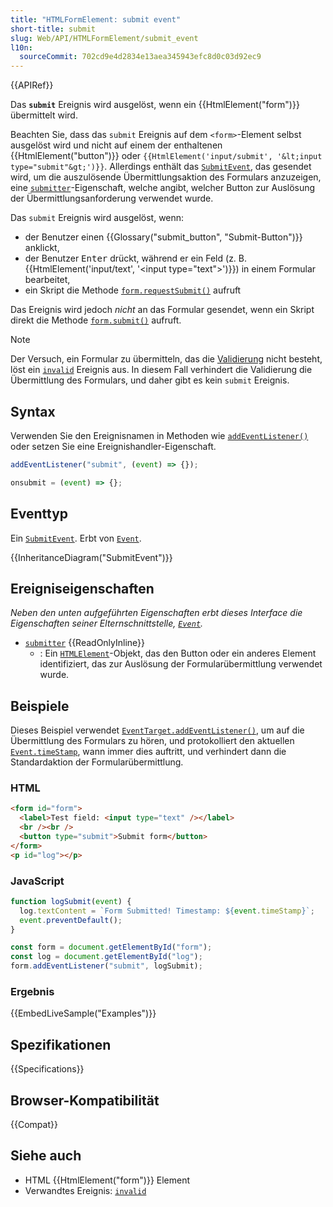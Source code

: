 ```yaml
---
title: "HTMLFormElement: submit event"
short-title: submit
slug: Web/API/HTMLFormElement/submit_event
l10n:
  sourceCommit: 702cd9e4d2834e13aea345943efc8d0c03d92ec9
---
```


{{APIRef}}

Das **`submit`** Ereignis wird ausgelöst, wenn ein {{HtmlElement("form")}} übermittelt wird.

Beachten Sie, dass das `submit` Ereignis auf dem `<form>`-Element selbst ausgelöst wird und nicht auf einem der enthaltenen {{HtmlElement("button")}} oder `{{HtmlElement('input/submit', '&lt;input type="submit"&gt;')}}`. Allerdings enthält das [`SubmitEvent`](/de/docs/Web/API/SubmitEvent), das gesendet wird, um die auszulösende Übermittlungsaktion des Formulars anzuzeigen, eine [`submitter`](/de/docs/Web/API/SubmitEvent/submitter)-Eigenschaft, welche angibt, welcher Button zur Auslösung der Übermittlungsanforderung verwendet wurde.

Das `submit` Ereignis wird ausgelöst, wenn:

- der Benutzer einen {{Glossary("submit_button", "Submit-Button")}} anklickt,
- der Benutzer <kbd>Enter</kbd> drückt, während er ein Feld (z. B. {{HtmlElement('input/text', '&lt;input type="text"&gt;')}}) in einem Formular bearbeitet,
- ein Skript die Methode [`form.requestSubmit()`](/de/docs/Web/API/HTMLFormElement/requestSubmit) aufruft

Das Ereignis wird jedoch _nicht_ an das Formular gesendet, wenn ein Skript direkt die Methode [`form.submit()`](/de/docs/Web/API/HTMLFormElement/submit) aufruft.

> [!NOTE]
> Der Versuch, ein Formular zu übermitteln, das die [Validierung](/de/docs/Learn_web_development/Extensions/Forms/Form_validation) nicht besteht, löst ein [`invalid`](/de/docs/Web/API/HTMLInputElement/invalid_event) Ereignis aus. In diesem Fall verhindert die Validierung die Übermittlung des Formulars, und daher gibt es kein `submit` Ereignis.

## Syntax

Verwenden Sie den Ereignisnamen in Methoden wie [`addEventListener()`](/de/docs/Web/API/EventTarget/addEventListener) oder setzen Sie eine Ereignishandler-Eigenschaft.

```js
addEventListener("submit", (event) => {});

onsubmit = (event) => {};
```

## Eventtyp

Ein [`SubmitEvent`](/de/docs/Web/API/SubmitEvent). Erbt von [`Event`](/de/docs/Web/API/Event).

{{InheritanceDiagram("SubmitEvent")}}

## Ereigniseigenschaften

_Neben den unten aufgeführten Eigenschaften erbt dieses Interface die Eigenschaften seiner Elternschnittstelle, [`Event`](/de/docs/Web/API/Event)._

- [`submitter`](/de/docs/Web/API/SubmitEvent/submitter) {{ReadOnlyInline}}
  - : Ein [`HTMLElement`](/de/docs/Web/API/HTMLElement)-Objekt, das den Button oder ein anderes Element identifiziert, das zur Auslösung der Formularübermittlung verwendet wurde.

## Beispiele

Dieses Beispiel verwendet [`EventTarget.addEventListener()`](/de/docs/Web/API/EventTarget/addEventListener), um auf die Übermittlung des Formulars zu hören, und protokolliert den aktuellen [`Event.timeStamp`](/de/docs/Web/API/Event/timeStamp), wann immer dies auftritt, und verhindert dann die Standardaktion der Formularübermittlung.

### HTML

```html
<form id="form">
  <label>Test field: <input type="text" /></label>
  <br /><br />
  <button type="submit">Submit form</button>
</form>
<p id="log"></p>
```

### JavaScript

```js
function logSubmit(event) {
  log.textContent = `Form Submitted! Timestamp: ${event.timeStamp}`;
  event.preventDefault();
}

const form = document.getElementById("form");
const log = document.getElementById("log");
form.addEventListener("submit", logSubmit);
```

### Ergebnis

{{EmbedLiveSample("Examples")}}

## Spezifikationen

{{Specifications}}

## Browser-Kompatibilität

{{Compat}}

## Siehe auch

- HTML {{HtmlElement("form")}} Element
- Verwandtes Ereignis: [`invalid`](/de/docs/Web/API/HTMLInputElement/invalid_event)
